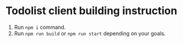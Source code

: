 # Todolist client building instruction

1. Run `npm i` command.
2. Run `npm run build` or `npm run start` depending on your goals.